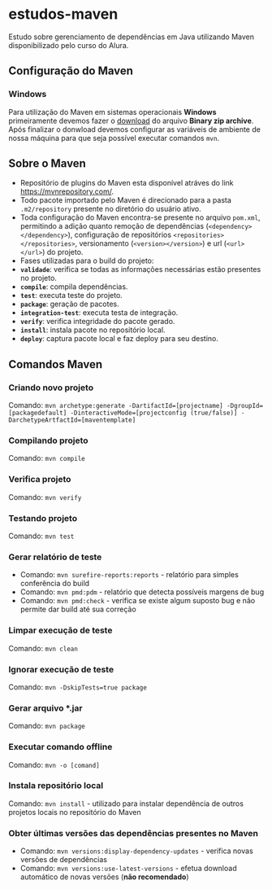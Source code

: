# estudos-maven
Estudo sobre gerenciamento de dependências em Java utilizando Maven disponibilizado pelo curso do Alura.

## Configuração do Maven
### Windows
Para utilização do Maven em sistemas operacionais **Windows** primeiramente devemos fazer o <a href="https://maven.apache.org/download.cgi">download</a> do arquivo **Binary zip archive**.
Após finalizar o donwload devemos configurar as variáveis de ambiente de nossa máquina para que seja possível executar comandos `mvn`.

## Sobre o Maven
* Repositório de plugins do Maven esta disponível atráves do link https://mvnrepository.com/.
* Todo pacote importado pelo Maven é direcionado para a pasta `.m2/repository` presente no diretório do usuário ativo.
* Toda configuração do Maven encontra-se presente no arquivo `pom.xml`, permitindo a adição quanto remoção de dependências (`<dependency></dependency>`), configuração de repositórios `<repositories></repositories>`, versionamento (`<version></version>`) e url (`<url></url>`) do projeto.
* Fases utilizadas para o build do projeto:
 * **`validade`**: verifica se todas as informações necessárias estão presentes no projeto.
 * **`compile`**: compila dependências.
 * **`test`**: executa teste do projeto.
 * **`package`**: geração de pacotes.
 * **`integration-test`**: executa testa de integração.
 * **`verify`**: verifica integridade do pacote gerado.
 * **`install`**: instala pacote no repositório local.
 * **`deploy`**: captura pacote local e faz deploy para seu destino.

## Comandos Maven
### Criando novo projeto
Comando: `mvn archetype:generate -DartifactId=[projectname] -DgroupId=[packagedefault] -DinteractiveMode=[projectconfig (true/false)] -DarchetypeArtfactId=[maventemplate]`
### Compilando projeto
Comando: `mvn compile`
### Verifica projeto
Comando: `mvn verify`
### Testando projeto
Comando: `mvn test`
### Gerar relatório de teste
* Comando: `mvn surefire-reports:reports` - relatório para simples conferência do build
* Comando: `mvn pmd:pdm` - relatório que detecta possíveis margens de bug
* Comando: `mvn pmd:check` - verifica se existe algum suposto bug e não permite dar build até sua correção

### Limpar execução de teste
Comando: `mvn clean`
### Ignorar execução de teste
Comando: `mvn -DskipTests=true package`
### Gerar arquivo *.jar
Comando: `mvn package`
### Executar comando offline
Comando: `mvn -o [comand]`
### Instala repositório local
Comando: `mvn install` - utilizado para instalar dependência de outros projetos locais no repositório do Maven
### Obter últimas versões das dependências presentes no Maven
* Comando: `mvn versions:display-dependency-updates` - verifica novas versões de dependências
* Comando: `mvn versions:use-latest-versions` - efetua download automático de novas versões (**não recomendado**)

###

